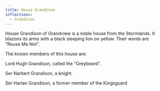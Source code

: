 ```yaml
---
title: House Grandison
inflections:
  - Grandison
---
```


House Grandison of Grandview is a noble house from the Stormlands. It blazons its arms with a black sleeping lion on yellow. Their words are "Rouse Me Not".

The known members of this house are:

Lord Hugh Grandison, called the "Greybeard".

Ser Narbert Grandison, a knight.

Ser Harlan Grandison, a former member of the Kingsguard


